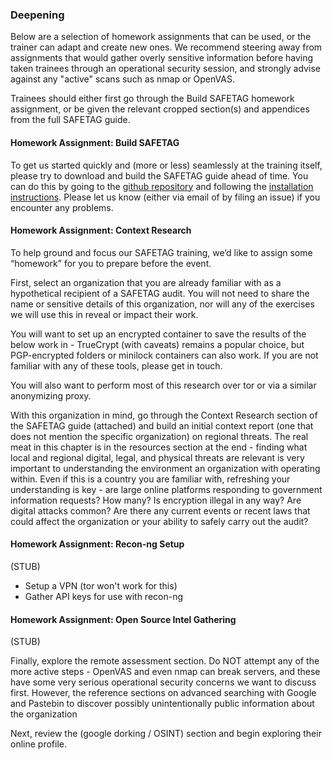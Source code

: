 ### Deepening

Below are a selection of homework assignments that can be used, or the trainer can adapt and create new ones.  We recommend steering away from assignments that would gather overly sensitive information before having taken trainees through an operational security session, and strongly advise against any "active" scans such as nmap or OpenVAS.

Trainees should either first go through the Build SAFETAG homework assignment, or be given the relevant cropped section(s) and appendices from the full SAFETAG guide.

#### Homework Assignment: Build SAFETAG ####

To get us started quickly and (more or less) seamlessly at the training itself, please try to download and build the SAFETAG guide ahead of time.  You can do this by going to the [github repository](https://github.com/OpenInternet/SAFETAG) and following the [installation instructions](https://github.com/OpenInternet/SAFETAG/blob/master/docs/INSTALL.md). Please let us know (either via email of by filing an issue) if you encounter any problems.

#### Homework Assignment: Context Research ####

To help ground and focus our SAFETAG training, we’d like to assign some “homework” for you to prepare before the event.

First, select an organization that you are already familiar with as a hypothetical recipient of a SAFETAG audit.  You will not need to share the name or sensitive details of this organization, nor will any of the exercises we will use this in reveal or impact their work.

You will want to set up an encrypted container to save the results of the below work in - TrueCrypt (with caveats) remains a popular choice, but PGP-encrypted folders or minilock containers can also work.  If you are not familiar with any of these tools, please get in touch.

You will also want to perform most of this research over tor or via a similar anonymizing proxy.

With this organization in mind, go through the Context Research section of the SAFETAG guide (attached) and build an initial context report (one that does not mention the specific  organization) on regional threats.  The real meat in this chapter is in the resources section at the end - finding what local and regional digital, legal, and physical threats are relevant is very important to understanding the environment an organization with operating within.  Even if this is a country you are familiar with, refreshing your understanding is key - are large online platforms responding to government information requests?  How many?  Is encryption illegal in any way?  Are digital attacks common?  Are there any current events or recent laws that could affect the organization or your ability to safely carry out the audit?


#### Homework Assignment: Recon-ng Setup ####

(STUB)

 * Setup a VPN (tor won't work for this)
 * Gather API keys for use with recon-ng



#### Homework Assignment: Open Source Intel Gathering ####

(STUB)

Finally, explore the remote assessment section.  Do NOT attempt any of the more active steps - OpenVAS and even nmap can break servers, and these have some very serious operational security concerns we want to discuss first.  However, the reference sections on advanced searching with Google and Pastebin to discover possibly unintentionally public information about the organization 

Next, review the (google dorking / OSINT) section and begin exploring their online profile.
